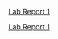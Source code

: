 [Lab Report 1](https://dledermann.github.io/cse15l-lab-reports/lab-report-1-week-2.html)

[Lab Report 1](lab-report-1-week-2.html)
